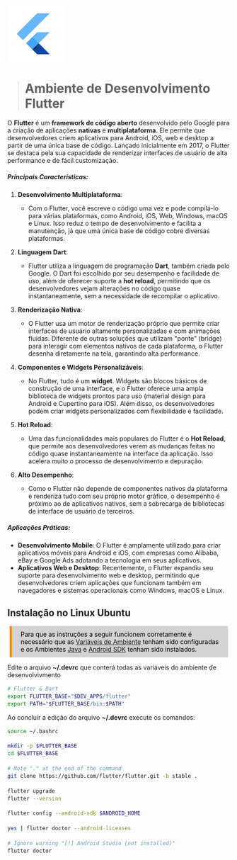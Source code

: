 <p><img src="../images/flutter.svg" width=128 /></p>

># **Ambiente de Desenvolvimento Flutter**

O **Flutter** é um **framework de código aberto** desenvolvido pelo Google para a criação de aplicações **nativas** e **multiplataforma**. Ele permite que desenvolvedores criem aplicativos para Android, iOS, web e desktop a partir de uma única base de código. Lançado inicialmente em 2017, o Flutter se destaca pela sua capacidade de renderizar interfaces de usuário de alta performance e de fácil customização.

##### Principais Características:

1. **Desenvolvimento Multiplataforma**:
   - Com o Flutter, você escreve o código uma vez e pode compilá-lo para várias plataformas, como Android, iOS, Web, Windows, macOS e Linux. Isso reduz o tempo de desenvolvimento e facilita a manutenção, já que uma única base de código cobre diversas plataformas.

2. **Linguagem Dart**:
   - Flutter utiliza a linguagem de programação **Dart**, também criada pelo Google. O Dart foi escolhido por seu desempenho e facilidade de uso, além de oferecer suporte a **hot reload**, permitindo que os desenvolvedores vejam alterações no código quase instantaneamente, sem a necessidade de recompilar o aplicativo.

3. **Renderização Nativa**:
   - O Flutter usa um motor de renderização próprio que permite criar interfaces de usuário altamente personalizadas e com animações fluidas. Diferente de outras soluções que utilizam "ponte" (bridge) para interagir com elementos nativos de cada plataforma, o Flutter desenha diretamente na tela, garantindo alta performance.

4. **Componentes e Widgets Personalizáveis**:
   - No Flutter, tudo é um **widget**. Widgets são blocos básicos de construção de uma interface, e o Flutter oferece uma ampla biblioteca de widgets prontos para uso (material design para Android e Cupertino para iOS). Além disso, os desenvolvedores podem criar widgets personalizados com flexibilidade e facilidade.

5. **Hot Reload**:
   - Uma das funcionalidades mais populares do Flutter é o **Hot Reload**, que permite aos desenvolvedores verem as mudanças feitas no código quase instantaneamente na interface da aplicação. Isso acelera muito o processo de desenvolvimento e depuração.

6. **Alto Desempenho**:
   - Como o Flutter não depende de componentes nativos da plataforma e renderiza tudo com seu próprio motor gráfico, o desempenho é próximo ao de aplicativos nativos, sem a sobrecarga de bibliotecas de interface de usuário de terceiros.

##### Aplicações Práticas:

- **Desenvolvimento Mobile**: O Flutter é amplamente utilizado para criar aplicativos móveis para Android e iOS, com empresas como Alibaba, eBay e Google Ads adotando a tecnologia em seus aplicativos.
- **Aplicativos Web e Desktop**: Recentemente, o Flutter expandiu seu suporte para desenvolvimento web e desktop, permitindo que desenvolvedores criem aplicações que funcionam também em navegadores e sistemas operacionais como Windows, macOS e Linux.


## Instalação no Linux Ubuntu

<div style="color: black; background-color: lightgrey; margin: 10px 5px; vertical-align: middle; padding:10px 10px 10px 20px; border-radius: 2px; border-left: 5px solid darkorange">
Para que as instruções a seguir funcionem corretamente é necessário que as <a href="../common/env.md">Variáveis de Ambiente</a> tenham sido configuradas e os Ambientes <a href="../common/java.md">Java</a> e <a href="./frontend-android.md">Android SDK</a> tenham sido instalados.
</div>

Edite o arquivo **~/.devrc** que conterá todas as variáveis do ambiente de desenvolvivmento
```bash
# Flutter & Dart
export FLUTTER_BASE="$DEV_APPS/flutter"
export PATH="$FLUTTER_BASE/bin:$PATH"
```

Ao concluir a edição do arquivo **~/.devrc** execute os comandos:
```bash
source ~/.bashrc

mkdir -p $FLUTTER_BASE
cd $FLUTTER_BASE

# Note "." at the end of the command
git clone https://github.com/flutter/flutter.git -b stable .

flutter upgrade
flutter --version

flutter config --android-sdk $ANDROID_HOME

yes | flutter doctor --android-licenses

# Ignore warning "[!] Android Studio (not installed)"
flutter doctor
```